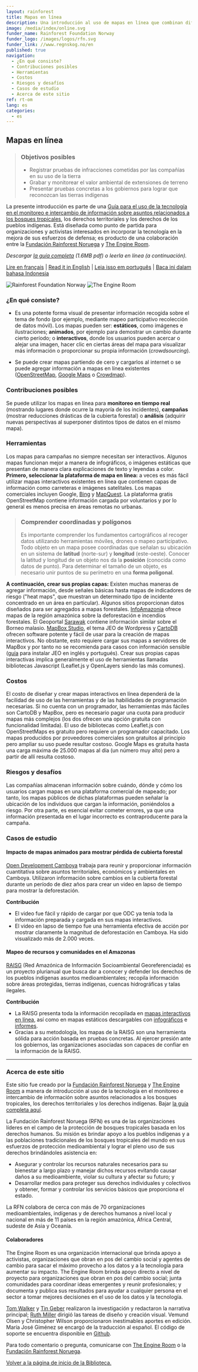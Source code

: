 ```yaml
---
layout: rainforest
title: Mapas en línea
description: Una introducción al uso de mapas en línea que combinan diferentes tipos de datos en proyectos relacionados a bosques tropicales a fin de incluir monitoreo en tiempo real (mostrar los lugares donde ocurre la mayoría de los incidentes), llevar a cabo campañas (por ejemplo, mostrar la ubicación de reducciones drásticas de la cubierta forestal) o realizar análisis (obtener nuevas perspectivas al superponer diferentes tipos de datos sobre el mismo mapa). <p>Parte del informe <a href="/es/rainforest-tech">Tecnología para bosques tropicales</a>.</p>
image: /media/index/online.svg
funder_name: Rainforest Foundation Norway
funder_logo: /images/logos/rfn.svg
funder_link: //www.regnskog.no/en
published: true
navigation:
  - ¿En qué consiste?
  - Contribuciones posibles
  - Herramientas
  - Costos
  - Riesgos y desafíos
  - Casos de estudio
  - Acerca de este sitio
ref: rt-om
lang: es
categories:
  - es
---
```


## **Mapas en línea**

> ### Objetivos posibles
> * Registrar pruebas de infracciones cometidas por las compañías en su uso de la tierra
> * Grabar y monitorear el valor ambiental de extensiones de terreno
> * Presentar pruebas concretas a los gobiernos para lograr que reconozcan las tierras indígenas

La presente introducción es parte de una [Guía para el uso de la tecnología en el monitoreo e intercambio de información sobre asuntos relacionados a los bosques tropicales](https://library.theengineroom.org/rainforest-tech/), los derechos territoriales y los derechos de los pueblos indígenas. Está diseñada como punto de partida para organizaciones y activistas interesados en incorporar la tecnología en la mejora de sus esfuerzos de defensa; es producto de una colaboración entre la [Fundación Rainforest Noruega](http://www.regnskog.no/en/) y [The Engine Room](https://theengineroom.org).

_Descargar [la guía completa](http://d5i6is0eze552.cloudfront.net/documents/Publikasjoner/Andre-rapporter/Rainforest-tech-primer.pdf?mtime=20160704134642) (1.6MB pdf) o leerla en línea (a continuación)._

[Lire en français](http://library.theengineroom.org/fr/rainforest-tech-online-maps/) | [Read it in English](http://library.theengineroom.org/en/rainforest-tech-online-maps/) | [Leia isso em português](http://library.theengineroom.org/pt/rainforest-tech-online-maps/) | [Baca ini dalam bahasa Indonesia](http://library.theengineroom.org/id/rainforest-tech-online-maps/)

![Rainforest Foundation Norway](/images/logos/rfn-dark.svg) ![The Engine Room](/images/logos/engineroom-dark.png)

### **¿En qué consiste?**

* Es una potente forma visual de presentar información recogida sobre el tema de fondo (por ejemplo, mediante mapeo participativo recolección de datos móvil). Los mapas pueden ser: **estáticos**, como imágenes e ilustraciones; **animados**, por ejemplo para demostrar un cambio durante cierto período; o **interactivos**, donde los usuarios pueden acercar o alejar una imagen, hacer clic en ciertas áreas del mapa para visualizar más información o proporcionar su propia información (*crowdsourcing*).

* Se puede crear mapas partiendo de cero y cargarlos al internet o se puede agregar información a mapas en línea existentes ([OpenStreetMap](http://www.openstreetmap.org/), [Google Maps](https://www.google.com/maps/) o [Crowdmap](https://crowdmap.com/)).

### **Contribuciones posibles**

Se puede utilizar los mapas en línea para **monitoreo en tiempo real** (mostrando lugares donde ocurre la mayoría de los incidentes), **campañas** (mostrar reducciones drásticas de la cubierta forestal) o **análisis** (adquirir nuevas perspectivas al superponer distintos tipos de datos en el mismo mapa).

### **Herramientas**

Los mapas para campañas no siempre necesitan ser interactivos. Algunos mapas funcionan mejor a manera de infográficos, o imágenes estáticas que presentan de manera clara explicaciones de texto y leyendas a color. **Primero, seleccionar la plataforma de mapa en línea:** a veces es más fácil utilizar mapas interactivos existentes en línea que contienen capas de información como carreteras e imágenes satelitales. Los mapas comerciales incluyen Google, [Bing](http://www.bing.com/maps/) y [MapQuest](http://www.mapquest.com/). La plataforma gratis OpenStreetMap contiene información cargada por voluntarios y por lo general es menos precisa en áreas remotas no urbanas.

> ### Comprender coordinadas y polígonos
> Es importante comprender los fundamentos cartográficos al recoger datos utilizando herramientas móviles, drones o mapeo participativo. Todo objeto en un mapa posee coordinadas que señalan su ubicación en un sistema de **latitud** (norte-sur) y **longitud** (este-oeste). Conocer la latitud y longitud de un objeto nos da la **posición** (conocida como datos de punto). Para determinar el tamaño de un objeto, es necesario unir puntos de su perímetro en una **forma poligonal**.

**A continuación, crear sus propias capas:** Existen muchas maneras de agregar información, desde señales básicas hasta mapas de indicadores de riesgo ("heat maps", que muestran un determinado tipo de incidente concentrado en un área en particular). Algunos sitios proporcionan datos diseñados para ser agregados a mapas forestales. [InfoAmazonia](http://infoamazonia.org/datasets/) ofrece mapas de la región amazónica sobre la deforestación e incendios forestales. El Geoportal [Sarawak](http://www.bmfmaps.ch/) contiene información similar sobre el Borneo malasio. [MapBox Studio](https://www.mapbox.com/mapbox-studio), el tema JEO de Wordpress y [CartoDB](http://cartodb.com/) ofrecen software potente y fácil de usar para la creación de mapas interactivos. No obstante, esto requiere cargar sus mapas a servidores de MapBox y por tanto no se recomienda para casos con información sensible ([guía](http://geojournalism.org/2014/06/portugues-jeo-primeiros-passos/) para instalar JEO en inglés y portugués). Crear sus propias capas interactivas implica generalmente el uso de herramientas llamadas bibliotecas Javascript (Leaflet.js y OpenLayers siendo las más comunes).

### **Costos**

El costo de diseñar y crear mapas interactivos en línea dependerá de la facilidad de uso de las herramientas y de las habilidades de programación necesarias. Si no cuenta con un programador, las herramientas más fáciles son CartoDB y MapBox, pero es necesario pagar una cuota para producir mapas más complejos (los dos ofrecen una opción gratuita con funcionalidad limitada). El uso de bibliotecas como Leaflet.js con OpenStreetMaps es gratuito pero requiere un programador capacitado. Los mapas producidos por proveedores comerciales son gratuitos al principio pero ampliar su uso puede resultar costoso. Google Maps es gratuita hasta una carga máxima de 25.000 mapas al día (un número muy alto) pero a partir de allí resulta costoso.

### **Riesgos y desafíos**

Las compañías almacenan información sobre cuándo, dónde y cómo los usuarios cargan mapas en una plataforma comercial de mapeado; por tanto, los mapas públicos de dichas plataformas pueden señalar la ubicación de los individuos que cargan la información, poniéndolos a riesgo. Por otra parte, es esencial evitar cometer errores, ya que una información presentada en el lugar incorrecto es contraproducente para la campaña.

### **Casos de estudio**

#### Impacto de mapas animados para mostrar pérdida de cubierta forestal

[Open Development Camboya](https://cambodia.opendevelopmentmekong.net/) trabaja para reunir y proporcionar información cuantitativa sobre asuntos territoriales, económicos y ambientales en Camboya. Utilizaron información sobre cambios en la cubierta forestal durante un período de diez años para crear un video en lapso de tiempo para mostrar la deforestación.

**Contribución**

* El video fue fácil y rápido de cargar por que ODC ya tenía toda la información preparada y cargada en sus mapas interactivos.
* El video en lapso de tiempo fue una herramienta efectiva de acción por mostrar claramente la magnitud de deforestación en Camboya. Ha sido visualizado más de 2.000 veces.


#### Mapeo de recursos y comunidades en el Amazonas
[RAISG](https://raisg.socioambiental.org) (Red Amazónica de Información Socioambiental Georeferenciada) es un proyecto plurianual que busca dar a conocer y defender los derechos de los pueblos indígenas asuntos medioambientales; recopila información sobre áreas protegidas, tierras indígenas, cuencas hidrográficas y talas ilegales.

**Contribución**

* La RAISG presenta toda la información recopilada en [mapas interactivos en línea](http://raisg.socioambiental.org/mapa-online/index.html), así como en mapas estáticos descargables con [infográficos](http://raisg.socioambiental.org/amazonia-2012-areas-protegidas-e-territorios-indigenas#english) e [informes](http://raisg.socioambiental.org/system/files/Amazonia%20under%20pressure16_05_2013.pdf).
* Gracias a su metodología, los mapas de la RAISG son una herramienta sólida para acción basada en pruebas concretas. Al ejercer presión ante los gobiernos, las organizaciones asociadas son capaces de confiar en la información de la RAISG.

***

### **Acerca de este sitio**
Este sitio fue creado por la [Fundación Rainforest Noruega](www.regnskog.no/en/) y [The Engine Room](https://theengineroom.org) a manera de introducción al uso de la tecnología en el monitoreo e intercambio de información sobre asuntos relacionados a los bosques tropicales, los derechos territoriales y los derechos indígenas. Bajar [la guía completa aquí](http://d5i6is0eze552.cloudfront.net/documents/Publikasjoner/Andre-rapporter/Rainforest-tech-primer.pdf?mtime=20160704134642).

La Fundación Rainforest Noruega (RFN) es una de las organizaciones líderes en el campo de la protección de bosques tropicales basada en los derechos humanos. Su misión es brindar apoyo a los pueblos indígenas y a las poblaciones tradicionales de los bosques tropicales del mundo en sus esfuerzos de protección medioambiental y lograr el pleno uso de sus derechos brindándoles asistencia en:

* Asegurar y controlar los recursos naturales necesarios para su bienestar a 	largo plazo y manejar dichos recursos evitando causar daños a su medioambiente, violar su cultura y afectar su futuro; y
* Desarrollar medios para proteger sus derechos individuales y colectivos y obtener, 	formar y controlar los servicios básicos que proporciona el estado.

La RFN colabora de cerca con más de 70 organizaciones medioambientales, indígenas y de derechos humanos a nivel local y nacional en más de 11 países en la región amazónica, África Central, sudeste de Asia y Oceanía.

#### Colaboradores
The Engine Room es una organización internacional que brinda apoyo a activistas, organizaciones que obran en pos del cambio social y agentes de cambio para sacar el máximo provecho a los datos y a la tecnología para aumentar su impacto. The Engine Room brinda apoyo directo a nivel de proyecto para organizaciones que obran en pos del cambio social; junta comunidades para coordinar ideas emergentes y reunir profesionales; y documenta y publica sus resultados para ayudar a cualquier persona en el sector a tomar mejores decisiones en el uso de los datos y la tecnología.


[Tom Walker](https://www.theengineroom.org/our_team/tom-walker/) y [Tin Geber](https://www.theengineroom.org/our_team/tin-geber/) realizaron la investigación y redactaron la narrativa principal; [Ruth Miller](http://ruthmiller.net/) dirigió las tareas de diseño y creación visual. Vemund Olsen y Christopher Wilson proporcionaron inestimables aportes en edició­n. María José Giménez se encargó de la traducción al español. El código de soporte se encuentra disponible en [Github](https://github.com/the-engine-room/library/).

Para todo comentario o pregunta, comunicarse con [The Engine Room](mailto:post@theengineroom.org) o la [Fundación Rainforest Noruega](mailto:rainforest@rainforest.no).

[Volver a la página de inicio de la Biblioteca.](/rainforest-tech)
